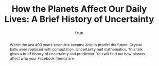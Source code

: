 ---
abstract: Within the last 400 years scientists became able to predict the future.
  Crystal balls were replaced with computation. Uncertainty met mathematics. This
  talk gives a brief history of uncertainty and prediction. You will find out how
  planets affect who your Facebook friends are.
agegroup: Y12-13
author:
- family: Lawrence
  given: Neil D.
  gscholar: r3SJcvoAAAAJ
  institute: University of Sheffield
  twitter: lawrennd
  url: http://inverseprobability.com
categories:
- Lawrence-scienceweek_edwards13
day: '21'
errata: []
extras: []
key: Lawrence-scienceweek_edwards13
layout: talk
linkpdf: ftp://ftp.dcs.shef.ac.uk/home/neil/planets_friends_edwards13.pdf
month: 3
published: 2013-03-21
section: pre
title: 'How the Planets Affect Our Daily Lives: A Brief History of Uncertainty'
url: ''
venue: King Edward's School, Sheffield
year: '2013'
---